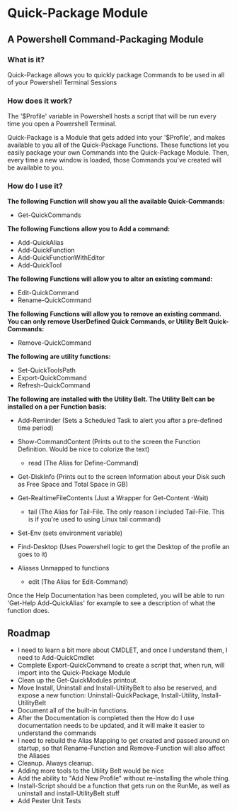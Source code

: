 # Quick-Package Module 
## A Powershell Command-Packaging Module
### What is it?
Quick-Package allows you to quickly package Commands to be used in all of your Powershell Terminal Sessions
### How does it work?
The '$Profile' variable in Powershell hosts a script that will be run every time you open a Powershell Terminal. 

Quick-Package is a Module that gets added into your '$Profile', and makes available to you all of the Quick-Package Functions. These functions let you easily package your own Commands into the Quick-Package Module. Then, every time a new window is loaded, those Commands you've created will be available to you.

### How do I use it?
__**The following Function will show you all the available Quick-Commands:**__
* Get-QuickCommands 

__**The following Functions allow you to Add a command:**__
* Add-QuickAlias
* Add-QuickFunction
* Add-QuickFunctionWithEditor
* Add-QuickTool 

__**The following Functions will allow you to alter an existing command:**__
* Edit-QuickCommand
* Rename-QuickCommand

__**The following Functions will allow you to remove an existing command. You can only remove UserDefined Quick Commands, or Utility Belt Quick-Commands:**__
* Remove-QuickCommand

__**The following are utility functions:**__
* Set-QuickToolsPath
* Export-QuickCommand
* Refresh-QuickCommand

__**The following are installed with the Utility Belt. The Utility Belt can be installed on a per Function basis:**__
* Add-Reminder (Sets a Scheduled Task to alert you after a pre-defined time period)
* Show-CommandContent (Prints out to the screen the Function Definition. Would be nice to colorize the text)
  * read (The Alias for Define-Command)
* Get-DiskInfo (Prints out to the screen Information about your Disk such as Free Space and Total Space in GB)
* Get-RealtimeFileContents (Just a Wrapper for Get-Content -Wait)
  * tail (The Alias for Tail-File. The only reason I included Tail-File. This is if you're used to using Linux tail command)
* Set-Env (sets environment variable)
* Find-Desktop (Uses Powershell logic to get the Desktop of the profile an goes to it)

* Aliases Unmapped to functions
  * edit (The Alias for Edit-Command)

Once the Help Documentation has been completed, you will be able to run 'Get-Help Add-QuickAlias' for example to see a description of what the function does.

## Roadmap
* I need to learn a bit more about CMDLET, and once I understand them, I need to Add-QuickCmdlet
* Complete Export-QuickCommand to create a script that, when run, will import into the Quick-Package Module
* Clean up the Get-QuickModules printout. 
* Move Install, Uninstall and Install-UtilityBelt to also be reserved, and expose a new function: Uninstall-QuickPackage, Install-Utility, Install-UtilityBelt
* Document all of the built-in functions. 
* After the Documentation is completed then the How do I use documentation needs to be updated, and it will make it easier to understand the commands
* I need to rebuild the Alias Mapping to get created and passed around on startup, so that Rename-Function and Remove-Function will also affect the Aliases
* Cleanup. Always cleanup.
* Adding more tools to the Utility Belt would be nice
* Add the ability to "Add New Profile" without re-installing the whole thing. 
* Install-Script should be a function that gets run on the RunMe, as well as uninstall and install-UtilityBelt stuff
* Add Pester Unit Tests

